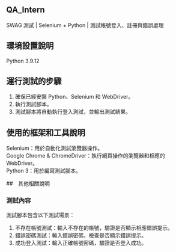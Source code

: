 ## QA_Intern
 SWAG 測試 | Selenium + Python | 測試帳號登入、註冊與錯誤處理

## 環境設置說明 
Python 3.9.12

## 運行測試的步驟 
1. 確保已經安裝 Python、Selenium 和 WebDriver。
2. 執行測試腳本。
3. 測試腳本將自動執行登入測試，並輸出測試結果。

## 使用的框架和工具說明 
Selenium：用於自動化測試瀏覽器操作。  
Google Chrome & ChromeDriver：執行網頁操作的瀏覽器和相應的 WebDriver。  
Python 3：用於編寫測試腳本。

##　其他相關說明

### 測試內容
測試腳本包含以下測試場景：
1. 不存在帳號測試：輸入不存在的帳號，驗證是否顯示相應錯誤提示。
2. 錯誤密碼測試：輸入錯誤密碼，檢查是否顯示錯誤提示。
3. 成功登入測試：輸入正確帳號密碼，驗證是否登入成功。
